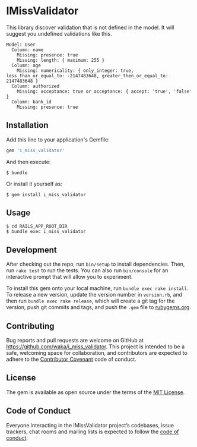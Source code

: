# IMissValidator

This library discover validation that is not defined in the model.
It will suggest you undefined validations like this.

```
Model: User
  Column: name
    Missing: presence: true
    Missing: length: { maximum: 255 }
  Column: age
    Missing: numericality: { only_integer: true, less_than_or_equal_to: -2147483648, greater_then_or_equal_to: 2147483648 }
  Column: authorized
    Missing: acceptance: true or acceptance: { accept: 'true', 'false' }
  Column: bank_id
    Missing: presence: true
```

## Installation

Add this line to your application's Gemfile:

```ruby
gem 'i_miss_validator'
```

And then execute:

    $ bundle

Or install it yourself as:

    $ gem install i_miss_validator

## Usage

```
$ cd RAILS_APP_ROOT_DIR
$ bundle exec i_miss_validator
```

## Development

After checking out the repo, run `bin/setup` to install dependencies. Then, run `rake test` to run the tests. You can also run `bin/console` for an interactive prompt that will allow you to experiment.

To install this gem onto your local machine, run `bundle exec rake install`. To release a new version, update the version number in `version.rb`, and then run `bundle exec rake release`, which will create a git tag for the version, push git commits and tags, and push the `.gem` file to [rubygems.org](https://rubygems.org).

## Contributing

Bug reports and pull requests are welcome on GitHub at https://github.com/waka/i_miss_validator. This project is intended to be a safe, welcoming space for collaboration, and contributors are expected to adhere to the [Contributor Covenant](http://contributor-covenant.org) code of conduct.

## License

The gem is available as open source under the terms of the [MIT License](https://opensource.org/licenses/MIT).

## Code of Conduct

Everyone interacting in the IMissValidator project’s codebases, issue trackers, chat rooms and mailing lists is expected to follow the [code of conduct](https://github.com/waka/i_miss_validator/blob/master/CODE_OF_CONDUCT.md).
